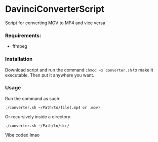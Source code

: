 # DavinciConverterScript
Script for converting MOV to MP4 and vice versa

### Requirements:
- ffmpeg

### Installation
Download script and run the command `chmod +x converter.sh` to make it executable.
Then put it anywhere you want.

### Usage
Run the command as such:
```
./converter.sh ~/Path/to/file(.mp4 or .mov)
```

Or recursively inside a directory:
```
./converter.sh ~/Path/to/dir/
```

Vibe coded lmao
